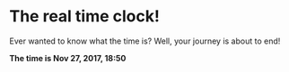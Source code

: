 # The real time clock!

Ever wanted to know what the time is? Well, your journey is about to end!

**The time is Nov 27, 2017, 18:50**